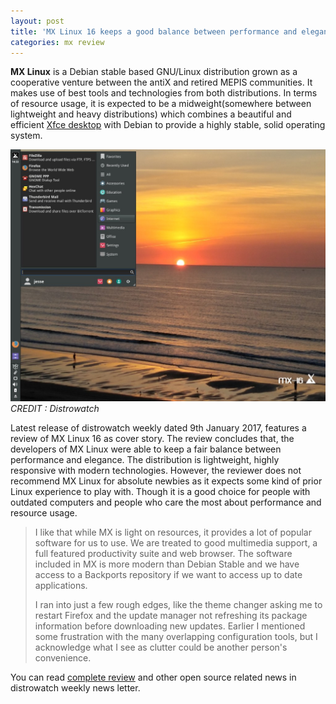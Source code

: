 ```yaml
---
layout: post
title: 'MX Linux 16 keeps a good balance between performance and elegance : Review'
categories: mx review
---
```


**MX Linux** is a Debian stable based GNU/Linux distribution grown as a cooperative venture between the antiX and retired MEPIS communities. It makes use of best tools and technologies from both distributions. In terms of resource usage, it is expected to be a midweight(somewhere between lightweight and heavy distributions) which combines a beautiful and efficient [Xfce desktop](/desktop/xfce) with 
Debian to provide a highly stable, solid operating system.

![Preview of MX Linux 16](/assets/images/post-images/mx-16-menu.jpg)
*CREDIT : Distrowatch*

Latest release of distrowatch weekly dated 9th January 2017, features a review of MX Linux 16 as cover story. The review concludes that, the developers of MX Linux were able to keep a fair balance between performance and elegance. The distribution is lightweight, highly responsive with modern technologies. However, the reviewer does not recommend MX Linux for absolute newbies as it expects some kind of prior Linux experience to play with. Though it is a good choice for people with outdated computers and people who care the most about performance and resource usage.

<blockquote>
I like that while MX is light on resources, it provides a lot of popular software for us to use. We are treated to good multimedia support, a full featured productivity suite and web browser. The software included in MX is more modern than Debian Stable and we have access to a Backports repository if we want to access up to date applications.

I ran into just a few rough edges, like the theme changer asking me to restart Firefox and the update manager not refreshing its package information before downloading new updates. Earlier I mentioned some frustration with the many overlapping configuration tools, but I acknowledge what I see as clutter could be another person's convenience. 
</blockquote>

You can read [complete review](http://distrowatch.com/weekly.php?issue=20170109#mx) and other open source related news in distrowatch weekly news letter.